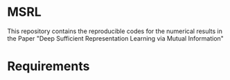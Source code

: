 # MSRL
This repository contains the reproducible codes for the numerical results in the Paper "Deep Sufficient Representation Learning via Mutual Information"

Requirements
==============
